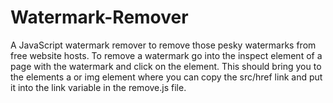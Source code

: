# Watermark-Remover
A JavaScript watermark remover to remove those pesky watermarks from free website hosts.
To remove a watermark go into the inspect element of a page with the watermark and click on the element. This should bring you to the elements a or img element where you can copy the src/href link and put it into the link variable in the remove.js file.

